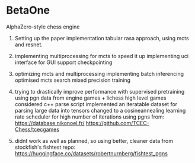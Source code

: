 # BetaOne

AlphaZero-style chess engine

1.
    Setting up the paper implementation
    tabular rasa approach, using mcts and resnet.

2.
    implementing multiprocessing for mcts to speed it up
        implementing uci interface for GUI support
        checkpointing

3.
    optimizing mcts and multiprocessing
        implementing batch inferencing
        optimised mcts search
        mixed precision training

4.
    trying to drastically improve performance with supervised pretraining
        using pgn data from engine games + lichess high level games
        considered c++ parse script
        implemented an iteratable dataset for parsing large data into tensors
        changed to a cosineannealing learning rate scheduler for high number of iterations
    using pgns from:
        <https://database.nikonoel.fr/>
        <https://github.com/TCEC-Chess/tcecgames>

5. didnt work as well as planned, so using better, cleaner data from stockfish's fishtest repo:
        <https://huggingface.co/datasets/robertnurnberg/fishtest_pgns>
